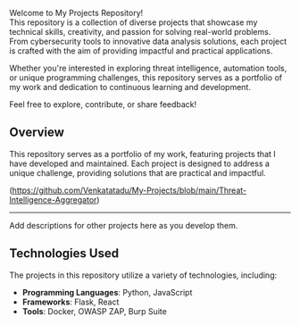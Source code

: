 Welcome to My Projects Repository!  
This repository is a collection of diverse projects that showcase my technical skills, creativity, and passion for solving real-world problems. From cybersecurity tools to innovative data analysis solutions, each project is crafted with the aim of providing impactful and practical applications.

Whether you're interested in exploring threat intelligence, automation tools, or unique programming challenges, this repository serves as a portfolio of my work and dedication to continuous learning and development.

Feel free to explore, contribute, or share feedback!

## Overview

This repository serves as a portfolio of my work, featuring projects that I have developed and maintained. Each project is designed to address a unique challenge, providing solutions that are practical and impactful.

(https://github.com/Venkatatadu/My-Projects/blob/main/Threat-Intelligence-Aggregator)

---

Add descriptions for other projects here as you develop them.

## Technologies Used

The projects in this repository utilize a variety of technologies, including:
- **Programming Languages**: Python, JavaScript
- **Frameworks**: Flask, React
- **Tools**: Docker, OWASP ZAP, Burp Suite

